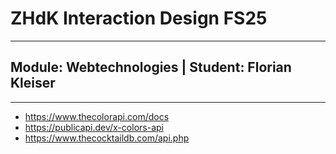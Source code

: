 # ZHdK Interaction Design FS25
___

## Module: Webtechnologies | Student: Florian Kleiser

___

- https://www.thecolorapi.com/docs
- https://publicapi.dev/x-colors-api
- https://www.thecocktaildb.com/api.php

